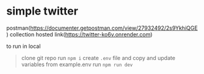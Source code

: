 # simple twitter

postman(https://documenter.getpostman.com/view/27932492/2s9YkhiQGE) collection
hosted link(https://twitter-ko6v.onrender.com)

to run in local

> clone git repo
> run `npm i`
> create `.env` file and copy and update variables from example.env
> run `npm run dev`
